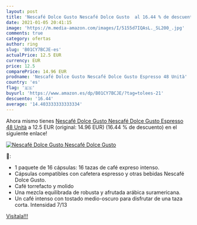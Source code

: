 ```yaml
---
layout: post
title: 'Nescafé Dolce Gusto Nescafé Dolce Gusto  al 16.44 % de descuento'
date: 2021-01-05 20:41:15
image: 'https://m.media-amazon.com/images/I/5155d7IQAsL._SL200_.jpg'
comments: true
category: ofertas
author: ring
slug: 'B01CY7BCJE-es'
actualPrice: 12.5 EUR
currency: EUR
price: 12.5
comparePrice: 14.96 EUR
prodname: 'Nescafé Dolce Gusto Nescafé Dolce Gusto Espresso 48 Unità'
country: 'es'
flag: '🇪🇸'
buyurl: 'https://www.amazon.es/dp/B01CY7BCJE/?tag=tolees-21'
descuento: '16.44'
average: '14.403333333333334'
---
```


Ahora mismo tienes [Nescafé Dolce Gusto Nescafé Dolce Gusto Espresso 48 Unità](https://www.amazon.es/dp/B01CY7BCJE/?tag=tolees-21) a 12.5 EUR (original: 14.96 EUR) (16.44 %  de descuento) en el siguiente enlace!

[![Nescafé Dolce Gusto Nescafé Dolce Gusto ](https://m.media-amazon.com/images/I/5155d7IQAsL._SL200_.jpg)](https://www.amazon.es/dp/B01CY7BCJE/?tag=tolees-21)

🔎:

- 1 paquete de 16 cápsulas: 16 tazas de café expreso intenso.
- Cápsulas compatibles con cafetera espresso y otras bebidas Nescafé Dolce Gusto.
- Café torrefacto y molido
- Una mezcla equilibrada de robusta y afrutada arábica suramericana.
- Un café intenso con tostado medio-oscuro para disfrutar de una taza corta. Intensidad 7/13

[Visítala!!!](https://www.amazon.es/dp/B01CY7BCJE/?tag=tolees-21)
